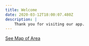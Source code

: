 ```yaml
---
title: Welcome
date: 2020-03-12T18:00:07.480Z
description: | 
    Thank you for visiting our app.  
---
```


[See Map of Area](/map/?layer=Advisory&feature=0)